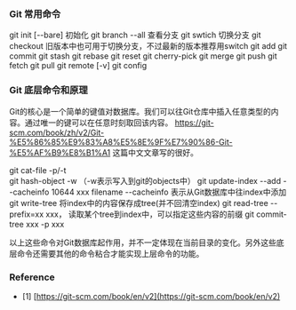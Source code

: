 ### Git 常用命令
git init [--bare] 初始化
git branch --all  查看分支
git swtich 切换分支
git checkout 旧版本中也可用于切换分支，不过最新的版本推荐用switch
git add
git commit
git stash
git rebase
git reset
git cherry-pick
git merge
git push
git fetch
git pull
git remote [-v]
git config


### Git 底层命令和原理
Git的核心是一个简单的键值对数据库。我们可以往Git仓库中插入任意类型的内容。通过唯一的键可以在任意时刻取回该内容。
https://git-scm.com/book/zh/v2/Git-%E5%86%85%E9%83%A8%E5%8E%9F%E7%90%86-Git-%E5%AF%B9%E8%B1%A1 这篇中文文章写的很好。


git cat-file -p/-t  
git hash-object -w （-w表示写入到git的objects中）
git update-index --add --cacheinfo 10644 xxx filename
--cacheinfo 表示从Git数据库中往index中添加
git write-tree  将index中的内容保存成tree(并不回清空index)
git read-tree --prefix=xx xxx， 读取某个tree到index中，可以指定这些内容的前缀
git commit-tree xxx -p xxx

以上这些命令对Git数据库起作用，并不一定体现在当前目录的变化。另外这些底层命令还需要其他的命令粘合才能实现上层命令的功能。



### Reference

- [1] [https://git-scm.com/book/en/v2](https://git-scm.com/book/en/v2)
